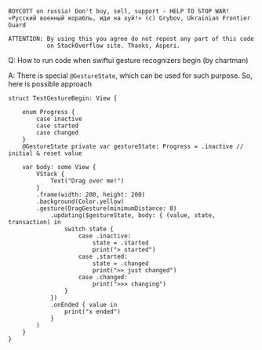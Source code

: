 ```
BOYCOTT on russia! Don't buy, sell, support - HELP TO STOP WAR!
«Русский военный корабль, иди на хуй!» (c) Grybov, Ukrainian Frontier Guard

ATTENTION: By using this you agree do not repost any part of this code
           on StackOverflow site. Thanks, Asperi.
```

Q: How to run code when swiftui gesture recognizers begin (by chartman)

A: There is special `@GestureState`, which can be used for such purpose. So, here is possible approach

    struct TestGestureBegin: View {
    
        enum Progress {
            case inactive
            case started
            case changed
        }
        @GestureState private var gestureState: Progress = .inactive // initial & reset value
    
        var body: some View {
            VStack {
                Text("Drag over me!")
            }
            .frame(width: 200, height: 200)
            .background(Color.yellow)
            .gesture(DragGesture(minimumDistance: 0)
                .updating($gestureState, body: { (value, state, transaction) in
                    switch state {
                        case .inactive:
                            state = .started
                            print("> started")
                        case .started:
                            state = .changed
                            print(">> just changed")
                        case .changed:
                            print(">>> changing")
                    }
                })
                .onEnded { value in
                    print("x ended")
                }
            )
        }
    }

